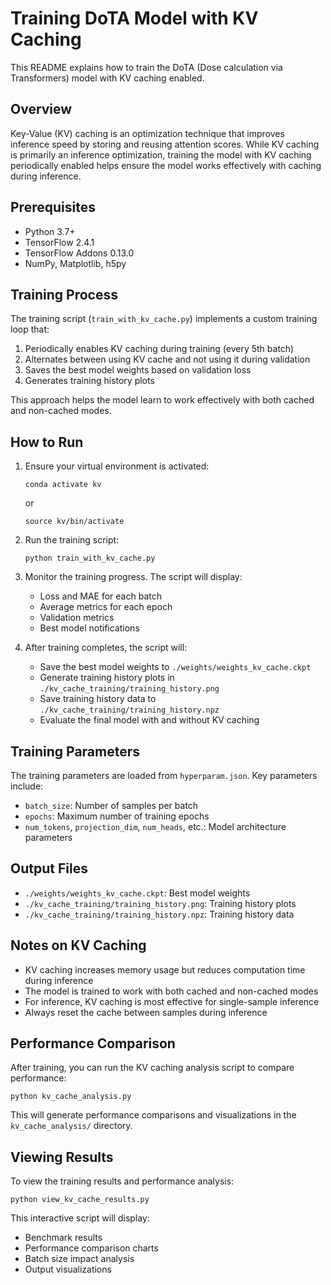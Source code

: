 # Training DoTA Model with KV Caching

This README explains how to train the DoTA (Dose calculation via Transformers) model with KV caching enabled.

## Overview

Key-Value (KV) caching is an optimization technique that improves inference speed by storing and reusing attention scores. While KV caching is primarily an inference optimization, training the model with KV caching periodically enabled helps ensure the model works effectively with caching during inference.

## Prerequisites

- Python 3.7+
- TensorFlow 2.4.1
- TensorFlow Addons 0.13.0
- NumPy, Matplotlib, h5py

## Training Process

The training script (`train_with_kv_cache.py`) implements a custom training loop that:

1. Periodically enables KV caching during training (every 5th batch)
2. Alternates between using KV cache and not using it during validation
3. Saves the best model weights based on validation loss
4. Generates training history plots

This approach helps the model learn to work effectively with both cached and non-cached modes.

## How to Run

1. Ensure your virtual environment is activated:
   ```
   conda activate kv
   ```
   or
   ```
   source kv/bin/activate
   ```

2. Run the training script:
   ```
   python train_with_kv_cache.py
   ```

3. Monitor the training progress. The script will display:
   - Loss and MAE for each batch
   - Average metrics for each epoch
   - Validation metrics
   - Best model notifications

4. After training completes, the script will:
   - Save the best model weights to `./weights/weights_kv_cache.ckpt`
   - Generate training history plots in `./kv_cache_training/training_history.png`
   - Save training history data to `./kv_cache_training/training_history.npz`
   - Evaluate the final model with and without KV caching

## Training Parameters

The training parameters are loaded from `hyperparam.json`. Key parameters include:

- `batch_size`: Number of samples per batch
- `epochs`: Maximum number of training epochs
- `num_tokens`, `projection_dim`, `num_heads`, etc.: Model architecture parameters

## Output Files

- `./weights/weights_kv_cache.ckpt`: Best model weights
- `./kv_cache_training/training_history.png`: Training history plots
- `./kv_cache_training/training_history.npz`: Training history data

## Notes on KV Caching

- KV caching increases memory usage but reduces computation time during inference
- The model is trained to work with both cached and non-cached modes
- For inference, KV caching is most effective for single-sample inference
- Always reset the cache between samples during inference

## Performance Comparison

After training, you can run the KV caching analysis script to compare performance:

```
python kv_cache_analysis.py
```

This will generate performance comparisons and visualizations in the `kv_cache_analysis/` directory.

## Viewing Results

To view the training results and performance analysis:

```
python view_kv_cache_results.py
```

This interactive script will display:
- Benchmark results
- Performance comparison charts
- Batch size impact analysis
- Output visualizations 